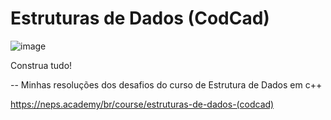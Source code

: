 # Estruturas de Dados (CodCad)   
![image](https://github.com/natsalete/Curso-Estrutura-de-Dados-CodCad/assets/135389319/fcce74d7-3157-45e5-a9f7-e603d6f42091)

Construa tudo!

-- Minhas resoluções dos desafios do curso de Estrutura de Dados em c++

https://neps.academy/br/course/estruturas-de-dados-(codcad)
